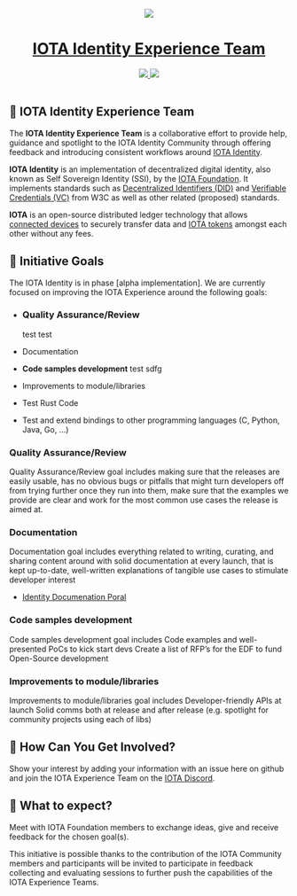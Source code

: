 <p align="center">
    <img src="https://iota-community.github.io/IOTA-eXperience-Team/page-resources/images/x_team_logo.svg"/>
</p>


<h1 align="center"><a href="https://www.iota.org"> IOTA Identity Experience Team</a></h1>

<p align="center">
  <a title="MIT License" href="LICENSE">
    <img src="https://img.shields.io/github/license/gridsome/gridsome.svg?style=flat-square&label=License&colorB=6cc24a">
  </a>
  <a title="Follow on Twitter" href="https://twitter.com/iotatoken">
    <img src="https://img.shields.io/twitter/follow/iotatoken.svg?style=social&label=Follow%20@iotatoken">
  </a>
  <br>
  <br>
</p>


## 🌳 IOTA Identity Experience Team

The **IOTA Identity Experience Team** is a collaborative effort to provide help, guidance and spotlight to the IOTA Identity Community through offering feedback and introducing consistent workflows around [IOTA Identity](https://github.com/iotaledger/identity.rs).

**IOTA Identity** is an implementation of decentralized digital identity, also known as Self Sovereign Identity (SSI), by the [IOTA Foundation](https://www.iota.org). It implements standards such as [Decentralized Identifiers (DID)](https://www.w3.org/TR/did-core/) and [Verifiable Credentials (VC)](https://www.w3.org/TR/vc-data-model/) from W3C as well as other related (proposed) standards.

**IOTA** is an open-source distributed ledger technology that allows [connected devices](https://en.wikipedia.org/wiki/Connected_Devices) to securely transfer data and [IOTA tokens](https://docs.iota.org/docs/getting-started/0.1/clients/token) amongst each other without any fees.

## 🎯 Initiative Goals

The IOTA Identity is in phase [alpha implementation]. We are currently focused on improving the IOTA Experience around the following goals:

- ### Quality Assurance/Review

	test
test
- Documentation
- **Code samples development**
test
sdfg
- Improvements to module/libraries
- Test Rust Code
- Test and extend bindings to other programming languages (C, Python, Java, Go, ...)


### Quality Assurance/Review

Quality Assurance/Review goal includes making sure that the releases are easily usable, has no obvious bugs or pitfalls that might turn developers off from trying further once they run into them, make sure that the examples we provide are clear and work for the most common use cases the release is aimed at.


### Documentation

Documentation goal includes everything related to writing, curating, and sharing content around with solid documentation at every launch, that is kept up-to-date, well-written explanations of tangible use cases to stimulate developer interest

- [Identity Documenation Poral](https://identity.docs.iota.org/) 


### Code samples development

Code samples development goal includes Code examples and well-presented PoCs to kick start devs Create a list of RFP’s for the EDF to fund Open-Source development


###  Improvements to module/libraries

Improvements to module/libraries goal includes Developer-friendly APIs at launch Solid comms both at release and after release (e.g. spotlight for community projects using each of libs)


## 🤔 How Can You Get Involved?

Show your interest by adding your information with an issue here on github and join the IOTA Experience Team on the [IOTA Discord](https://discord.iota.org).

## 👥 What to expect?

Meet with IOTA Foundation members to exchange ideas, give and receive feedback for the chosen goal(s).

This initiative is possible thanks to the contribution of the IOTA Community members and participants will be invited to participate in feedback collecting and evaluating sessions to further push the capabilities of the IOTA Experience Teams. 
